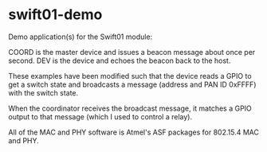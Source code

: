 swift01-demo
============

Demo application(s) for the Swift01 module:

COORD is the master device and issues a beacon message about once per second.
DEV is the device and echoes the beacon back to the host.

These examples have been modified such that the device reads a GPIO to get a switch state and broadcasts a message (address and PAN ID 0xFFFF) with the switch state.

When the coordinator receives the broadcast message, it matches a GPIO output to that message (which I used to control a relay).

All of the MAC and PHY software is Atmel's ASF packages for 802.15.4 MAC and PHY.
